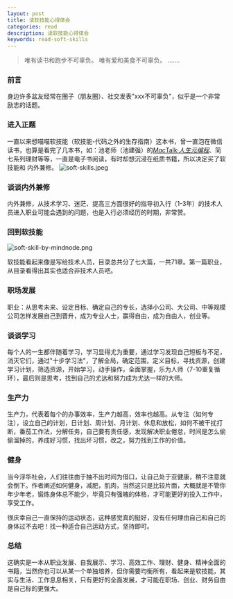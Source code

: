 ```yaml
---
layout: post
title: 读软技能心得体会
categories: read
description: 读软技能心得体会
keywords: read-soft-skills
---
```




>唯有读书和跑步不可辜负。
>唯有爱和美食不可辜负。
>…….

### 前言
身边许多盆友经常在圈子（朋友圈）、社交发表"xxx不可辜负"，似乎是一个非常励志的话题。
### 进入正题
一直以来想喵喵软技能（软技能-代码之外的生存指南）这本书，曾一直泡在微信读书，也算是看完了几本书，如：池老师（池建强）的[*Mac*Talk·*人生元编程*](https://www.baidu.com/link?url=TdKO_lahRGIys3kog205CIhQbnpBasINI9-UvDwc-mxChpVHAcxGWoaK9zY8XbIWnpW7EhW47PZWN134Tc9DmukasAhs4fBJak0OpN-UDZ44Y6SiVqLAoPqGQcTUVNduLJTW2dy1FYQr2PzfSeiULnYhnTAET8SNsw45Mwh9ibi&wd=&eqid=fee18b850001666b0000000658f4c1db)、简七系列理财等等，一直是电子书阅读，有时却想沉浸在纸质书籍，所以决定买了软技能和 内外兼修。
![soft-skills.jpeg](http://upload-images.jianshu.io/upload_images/632368-a583caff880078fe.jpeg?imageMogr2/auto-orient/strip%7CimageView2/2/w/1240)


### 谈谈内外兼修
内外兼修，从技术学习、迷茫、提高三方面很好的指导初入行（1-3年）的技术人员进入职业可能会遇到的问题，也是入行必须经历的时期，非常赞。
### 回到软技能

![soft-skill-by-mindnode.png](http://upload-images.jianshu.io/upload_images/632368-709130f595bed7ac.png?imageMogr2/auto-orient/strip%7CimageView2/2/w/1240)

软技能看起来像是写给技术人员，目录总共分了七大篇，一共71章。第一篇职业，从目录看得出其实也适合非技术人员吧。
### 职场发展
职业：从思考未来、设定目标、确定自己的专长，选择小公司、大公司、中等规模公司怎样发展自己到晋升，成为专业人士，赢得自由，成为自由人，创业等。

### 谈谈学习
每个人的一生都伴随着学习，学习显得尤为重要，通过学习发现自己短板与不足，消灭它们，通过"十步学习法"，了解全局，确定范围，定义目标，寻找资源，创建学习计划，筛选资源，开始学习，动手操作，全面掌握，乐为人师（7-10重复循环），最后则是思考，找到自己的尤达和努力成为尤达一样的大师。

### 生产力
生产力，代表着每个的办事效率，生产力越高，效率也越高。从专注（如何专注），设立自己的计划，日计划、周计划、月计划、休息和放松，如何不被干扰打断，番茄工作法，分解任务，自己要有责任感，发现解决职业倦怠，时间是怎么偷偷溜掉的，养成好习惯，找出坏习惯，改之，努力找到工作的价值。

### 健身
当今浮华社会，人们往往由于抽不出时间为借口，让自己处于亚健康，稍不注意就会倒下。作者阐述如何健身，减肥，肌肉，当然这只是比较片面，大概就是不管你年少年老，锻炼身体总不能少，毕竟只有强魄的体格，才可能更好的投入工作中，享受工作。

很庆幸自己一直保持的运动状态，这种感觉真的挺好，没有任何理由自己和自己的身体过不去吧！找一种适合自己运动方式，坚持即可。
### 总结
这确实是一本从职业发展、自我展示、学习、高效工作、理财、健身、精神全面的书籍，当然你也可以从某一个单独培养，但你需要均衡所有，看起来是软技能，其实与生活、工作息息相关，只有更好的全面发展，才可能在职场、创业、财务自由是自己标的更强大。